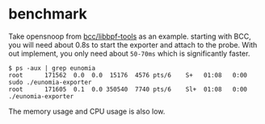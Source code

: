 # benchmark

Take opensnoop from [bcc/libbpf-tools](https://github.com/iovisor/bcc/blob/master/libbpf-tools/opensnoop.bpf.c) as an example. starting with BCC, you will need about 0.8s to start the exporter and attach to the probe. With out implement, you only need about `50-70ms` which is significantly faster.

```console
$ ps -aux | grep eunomia
root      171562  0.0  0.0  15176  4576 pts/6    S+   01:08   0:00 sudo ./eunomia-exporter
root      171605  0.1  0.0 350540  7740 pts/6    Sl+  01:08   0:00 ./eunomia-exporter
```

The memory usage and CPU usage is also low.